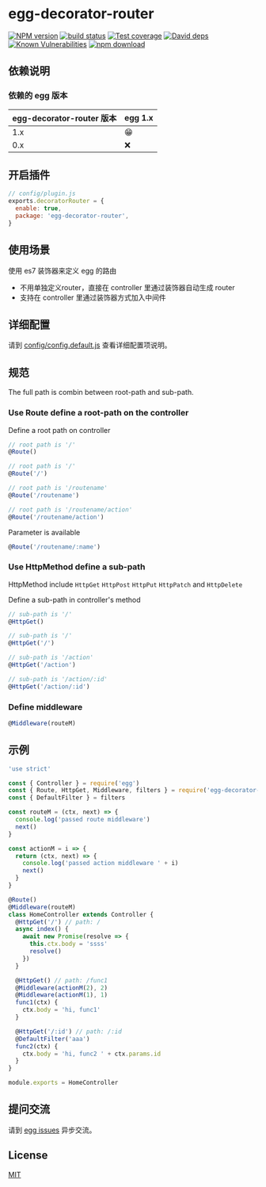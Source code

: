# egg-decorator-router

[![NPM version][npm-image]][npm-url]
[![build status][travis-image]][travis-url]
[![Test coverage][codecov-image]][codecov-url]
[![David deps][david-image]][david-url]
[![Known Vulnerabilities][snyk-image]][snyk-url]
[![npm download][download-image]][download-url]

[npm-image]: https://img.shields.io/npm/v/egg-decorator-router.svg?style=flat-square
[npm-url]: https://npmjs.org/package/egg-decorator-router
[travis-image]: https://img.shields.io/travis/eggjs/egg-decorator-router.svg?style=flat-square
[travis-url]: https://travis-ci.org/eggjs/egg-decorator-router
[codecov-image]: https://img.shields.io/codecov/c/github/eggjs/egg-decorator-router.svg?style=flat-square
[codecov-url]: https://codecov.io/github/eggjs/egg-decorator-router?branch=master
[david-image]: https://img.shields.io/david/eggjs/egg-decorator-router.svg?style=flat-square
[david-url]: https://david-dm.org/eggjs/egg-decorator-router
[snyk-image]: https://snyk.io/test/npm/egg-decorator-router/badge.svg?style=flat-square
[snyk-url]: https://snyk.io/test/npm/egg-decorator-router
[download-image]: https://img.shields.io/npm/dm/egg-decorator-router.svg?style=flat-square
[download-url]: https://npmjs.org/package/egg-decorator-router

## 依赖说明

### 依赖的 egg 版本

| egg-decorator-router 版本 | egg 1.x |
| ------------------------- | ------- |
| 1.x                       | 😁      |
| 0.x                       | ❌       |

## 开启插件

```js
// config/plugin.js
exports.decoratorRouter = {
  enable: true,
  package: 'egg-decorator-router',
}
```

## 使用场景

使用 es7 装饰器来定义 egg 的路由

- 不用单独定义router，直接在 controller 里通过装饰器自动生成 router
- 支持在 controller 里通过装饰器方式加入中间件

## 详细配置

请到 [config/config.default.js](config/config.default.js) 查看详细配置项说明。

## 规范

The full path is combin between root-path and sub-path.

### Use Route define a root-path on the controller

Define a root path on controller

```javascript
// root path is '/'
@Route()

// root path is '/'
@Route('/')

// root path is '/routename'
@Route('/routename')

// root path is '/routename/action'
@Route('/routename/action')
```

Parameter is available

```javascript
@Route('/routename/:name')
```

### Use HttpMethod define a sub-path

HttpMethod include `HttpGet` `HttpPost` `HttpPut` `HttpPatch` and `HttpDelete`

Define a sub-path in controller's method

```javascript
// sub-path is '/'
@HttpGet()

// sub-path is '/'
@HttpGet('/')

// sub-path is '/action'
@HttpGet('/action')

// sub-path is '/action/:id'
@HttpGet('/action/:id')
```

### Define middleware

```javascript
@Middleware(routeM)
```

## 示例

```javascript
'use strict'

const { Controller } = require('egg')
const { Route, HttpGet, Middleware, filters } = require('egg-decorator-router')
const { DefaultFilter } = filters

const routeM = (ctx, next) => {
  console.log('passed route middleware')
  next()
}

const actionM = i => {
  return (ctx, next) => {
    console.log('passed action middleware ' + i)
    next()
  }
}

@Route()
@Middleware(routeM)
class HomeController extends Controller {
  @HttpGet('/') // path: /
  async index() {
    await new Promise(resolve => {
      this.ctx.body = 'ssss'
      resolve()
    })
  }

  @HttpGet() // path: /func1
  @Middleware(actionM(2), 2)
  @Middleware(actionM(1), 1)
  func1(ctx) {
    ctx.body = 'hi, func1'
  }

  @HttpGet('/:id') // path: /:id
  @DefaultFilter('aaa')
  func2(ctx) {
    ctx.body = 'hi, func2 ' + ctx.params.id
  }
}

module.exports = HomeController
```

## 提问交流

请到 [egg issues](https://github.com/fyl080801/egg-decorator-router/issues) 异步交流。

## License

[MIT](LICENSE)
